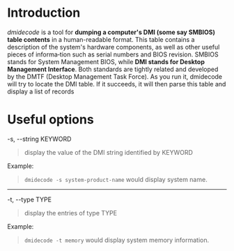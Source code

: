 # Introduction
*dmidecode* is a tool for **dumping a computer's DMI (some say SMBIOS) table contents** in a human-readable format. This table contains a description of the system's hardware components, as well as other useful pieces of informa‐tion such as serial numbers and BIOS revision. SMBIOS stands for System Management BIOS, while **DMI stands for Desktop Management Interface**. Both standards are tightly related and developed by the DMTF (Desktop Management Task Force). As you run it, dmidecode will try to locate the DMI table. If it succeeds, it will then parse this table and display a list of records

# Useful options
-s, --string KEYWORD
> display the value of the DMI string identified by KEYWORD

Example:
> `dmidecode -s system-product-name` would display system name.

***
-t, --type TYPE
> display the entries of type TYPE

Example:
> `dmidecode -t memory` would display system memory information.
